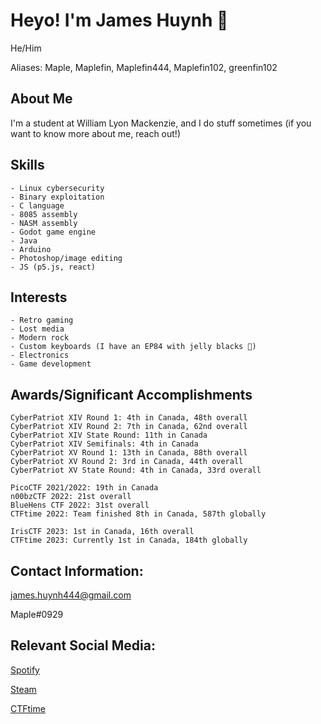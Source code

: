 # Heyo! I'm James Huynh 👋
He/Him

Aliases: Maple, Maplefin, Maplefin444, Maplefin102, greenfin102

## About Me
 
I'm a student at William Lyon Mackenzie, and I do stuff sometimes
(if you want to know more about me, reach out!)

## Skills
```
- Linux cybersecurity
- Binary exploitation
- C language
- 8085 assembly
- NASM assembly
- Godot game engine
- Java
- Arduino
- Photoshop/image editing
- JS (p5.js, react)
```
## Interests
```
- Retro gaming
- Lost media
- Modern rock
- Custom keyboards (I have an EP84 with jelly blacks 🙂)
- Electronics
- Game development
```

## Awards/Significant Accomplishments

```
CyberPatriot XIV Round 1: 4th in Canada, 48th overall
CyberPatriot XIV Round 2: 7th in Canada, 62nd overall
CyberPatriot XIV State Round: 11th in Canada
CyberPatriot XIV Semifinals: 4th in Canada
CyberPatriot XV Round 1: 13th in Canada, 88th overall
CyberPatriot XV Round 2: 3rd in Canada, 44th overall
CyberPatriot XV State Round: 4th in Canada, 33rd overall

PicoCTF 2021/2022: 19th in Canada
n00bzCTF 2022: 21st overall
BlueHens CTF 2022: 31st overall
CTFtime 2022: Team finished 8th in Canada, 587th globally

IrisCTF 2023: 1st in Canada, 16th overall
CTFtime 2023: Currently 1st in Canada, 184th globally
```

## Contact Information:
james.huynh444@gmail.com

Maple#0929

## Relevant Social Media:
[Spotify](https://open.spotify.com/user/psqonnyomsh8gkqw09rj2ly5j)

[Steam](https://steamcommunity.com/profiles/76561198189481409)

[CTFtime](https://ctftime.org/user/132650)

